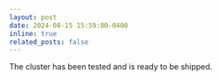 ```yaml
---
layout: post
date: 2024-08-15 15:59:00-0400
inline: true
related_posts: false
---
```


The cluster has been tested and is ready to be shipped.
